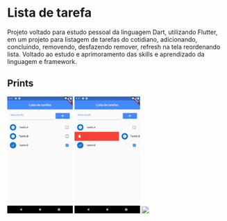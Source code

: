 # Lista de tarefa

Projeto voltado para estudo pessoal da linguagem Dart, utilizando Flutter, em um projeto para listagem de tarefas do cotidiano, adicionando, concluindo, removendo, desfazendo remover, refresh na tela reordenando lista. Voltado ao estudo e aprimoramento das skills e aprendizado da linguagem e framework.

## Prints

<img src="https://github.com/brunoFelipeDev/flutter-lista-tarefas/blob/master/images/screen_1.png" width="30%"></img> 
<img src="https://github.com/brunoFelipeDev/flutter-lista-tarefas/blob/master/images/screen_2.png" width="30%"></img> 
<img src="https://github.com/brunoFelipeDev/flutter-lista-tarefas/blob/master/images/app.gif?raw=true" width="30%" />